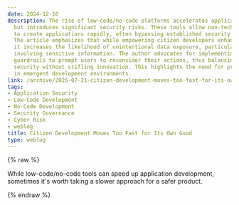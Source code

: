 ```yaml
---
date: 2024-12-16
description: The rise of low-code/no-code platforms accelerates application development
  but introduces significant security risks. These tools allow non-technical users
  to create applications rapidly, often bypassing established security protocols.
  The article emphasizes that while empowering citizen developers enhances productivity,
  it increases the likelihood of unintentional data exposure, particularly in automations
  involving sensitive information. The author advocates for implementing automated
  guardrails to prompt users to reconsider their actions, thus balancing speed and
  security without stifling innovation. This highlights the need for proactive governance
  in emergent development environments.
link: /archive/2025-07-21-citizen-development-moves-too-fast-for-its-own-good
tags:
- Application Security
- Low-Code Development
- No-Code Development
- Security Governance
- Cyber Risk
- weblog
title: Citizen Development Moves Too Fast for Its Own Good
type: weblog
---
```

{% raw %}

While low-code/no-code tools can speed up application development, sometimes it's worth taking a slower approach for a safer product.

{% endraw %}

